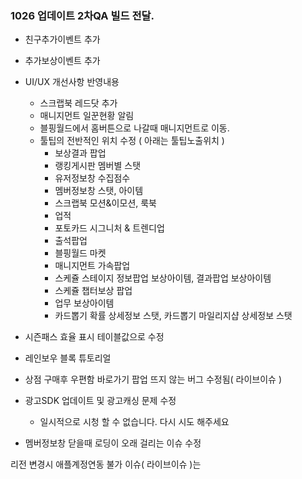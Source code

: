 
### 1026 업데이트 2차QA 빌드 전달.
 - 친구추가이벤트 추가
 - 추가보상이벤트 추가
 - UI/UX 개선사항 반영내용
	 - 스크랩북 레드닷 추가
	 - 매니지먼트 일꾼현황 알림
	 - 블핑월드에서 홈버튼으로 나갈때 매니지먼트로 이동.
	 - 툴팁의 전반적인 위치 수정 ( 아래는 툴팁노출위치 )
		- 보상결과 팝업
		- 랭킹게시판 멤버별 스탯
		- 유저정보창 수집점수
		- 멤버정보창 스탯, 아이템
		- 스크랩북 모션&이모션, 룩북
		- 업적
		- 포토카드 시그니처 & 트렌디업
		- 출석팝업
		- 블핑월드 마켓
		- 매니지먼트 가속팝업
		- 스케쥴 스테이지 정보팝업 보상아이템, 결과팝업 보상아이템
		- 스케쥴 챕터보상 팝업
		- 업무 보상아이템
		- 카드뽑기 확률 상세정보 스탯, 카드뽑기 마일리지샵 상세정보 스탯
		
 - 시즌패스 효율 표시 테이블값으로 수정
 - 레인보우 블록 튜토리얼
 - 상점 구매후 우편함 바로가기 팝업 뜨지 않는 버그 수정됨( 라이브이슈 )
 - 광고SDK 업데이트 및 광고캐싱 문제 수정
	 - 일시적으로 시청 할 수 없습니다. 다시 시도 해주세요
 - 멤버정보창 닫을때 로딩이 오래 걸리는 이슈 수정
 



리전 변경시 애플계정연동 불가 이슈( 라이브이슈 )는 